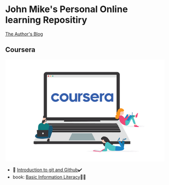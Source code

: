 # John Mike's Personal Online learning Repositiry

[The Author's Blog](https://69mike.com)

## Coursera

![Coursera Logo](/Basic_information_literacy/images/Coursera-New-Banner.png)

- :closed_book: [Introduction to git and Github](/Git/Git_Notes.md):heavy_check_mark:
-  book: [Basic Information Literacy](Basic_information_literacy/Practice.md):triangular_flag_on_post::memo:

<!--

## Udemy

## XUETANG ZAIXIAN
## 中国大学慕课
-->
